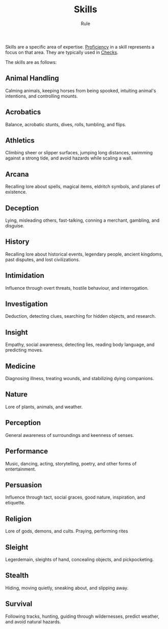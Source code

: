 <header>

# Skills

<p class="subheading">Rule</p>

</header>

Skills are a specific area of expertise. [Proficiency](pages/rules/proficiency.md) in a skill represents a focus on that area. They are typically used in [Checks](pages/rules/rolling.md?id=checks).

The skills are as follows:

<section class="small summaries">

<section class="summary">

## Animal Handling

Calming animals, keeping horses from being spooked, intuiting animal's intentions, and controlling mounts.

</section>

<section class="summary">

## Acrobatics

Balance, acrobatic stunts, dives, rolls, tumbling, and flips.

</section>

<section class="summary">

##  Athletics

Climbing sheer or slipper surfaces, jumping long distances, swimming against a strong tide, and avoid hazards while scaling a wall.

</section>

<section class="summary">

## Arcana

Recalling lore about spells, magical items, eldritch symbols, and planes of existence.

</section>

<section class="summary">

## Deception

Lying, misleading others, fast-talking, conning a merchant, gambling, and disguise.

</section>

<section class="summary">

## History

Recalling lore about historical events, legendary people, ancient kingdoms, past disputes, and lost civilizations.

</section>

<section class="summary">

## Intimidation

Influence through overt threats, hostile behaviour, and interrogation.

</section>

<section class="summary">

## Investigation

Deduction, detecting clues, searching for hidden objects, and research.

</section>

<section class="summary">

## Insight

Empathy, social awareness, detecting lies, reading body language, and predicting moves.

</section>

<section class="summary">

## Medicine

Diagnosing illness, treating wounds, and stabilizing dying companions.

</section>
<section class="summary">

## Nature

Lore of plants, animals, and weather.

</section>

<section class="summary">

## Perception

General awareness of surroundings and keenness of senses.

</section>

<section class="summary">

## Performance

Music, dancing, acting, storytelling, poetry, and other forms of entertainment.

</section>

<section class="summary">

## Persuasion

Influence through tact, social graces, good nature, inspiration, and etiquette.

</section>

<section class="summary">

## Religion

Lore of gods, demons, and cults. Praying, performing rites

</section>

<section class="summary">

## Sleight

Legerdemain, sleights of hand, concealing objects, and pickpocketing.

</section>

<section class="summary">

## Stealth

Hiding, moving quietly, sneaking about, and slipping away.

</section>

<section class="summary">

## Survival

Following tracks, hunting, guiding through wildernesses, predict weather, and avoid natural hazards.

</section>
</section>
